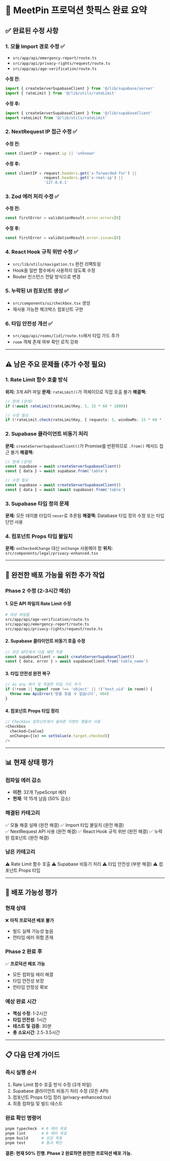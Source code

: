 # 🔧 MeetPin 프로덕션 핫픽스 완료 요약

## ✅ 완료된 수정 사항

### 1. **모듈 Import 경로 수정** ✅
- `src/app/api/emergency-report/route.ts`
- `src/app/api/privacy-rights/request/route.ts`
- `src/app/api/age-verification/route.ts`

**수정 전:**
```typescript
import { createServerSupabaseClient } from '@/lib/supabase/server'
import { rateLimit } from '@/lib/utils/rateLimit'
```

**수정 후:**
```typescript
import { createServerSupabaseClient } from '@/lib/supabaseClient'
import rateLimit from '@/lib/utils/rateLimit'
```

### 2. **NextRequest IP 접근 수정** ✅
**수정 전:**
```typescript
const clientIP = request.ip || 'unknown'
```

**수정 후:**
```typescript
const clientIP = request.headers.get('x-forwarded-for') || 
                 request.headers.get('x-real-ip') || 
                 '127.0.0.1'
```

### 3. **Zod 에러 처리 수정** ✅
**수정 전:**
```typescript
const firstError = validationResult.error.errors[0]
```

**수정 후:**
```typescript
const firstError = validationResult.error.issues[0]
```

### 4. **React Hook 규칙 위반 수정** ✅
- `src/lib/utils/navigation.ts` 완전 리팩토링
- Hook을 일반 함수에서 사용하지 않도록 수정
- Router 인스턴스 전달 방식으로 변경

### 5. **누락된 UI 컴포넌트 생성** ✅
- `src/components/ui/checkbox.tsx` 생성
- 재사용 가능한 체크박스 컴포넌트 구현

### 6. **타입 안전성 개선** ✅
- `src/app/api/rooms/[id]/route.ts`에서 타입 가드 추가
- `room` 객체 존재 여부 확인 로직 강화

---

## ⚠️ 남은 주요 문제들 (추가 수정 필요)

### **1. Rate Limit 함수 호출 방식**
**위치:** 3개 API 파일
**문제:** `rateLimit()`가 객체이므로 직접 호출 불가
**해결책:**
```typescript
// 현재 (문제)
if (!await rateLimit(rateLimitKey, 5, 15 * 60 * 1000))

// 수정 필요
if (!rateLimit.check(rateLimitKey, { requests: 5, windowMs: 15 * 60 * 1000 }))
```

### **2. Supabase 클라이언트 비동기 처리**
**문제:** `createServerSupabaseClient()`가 Promise를 반환하므로 `.from()` 메서드 접근 불가
**해결책:**
```typescript
// 현재 (문제)
const supabase = await createServerSupabaseClient()
const { data } = await supabase.from('table')

// 수정 필요
const supabase = await createServerSupabaseClient()
const { data } = await (await supabase).from('table')
```

### **3. Supabase 타입 정의 문제**
**문제:** 모든 테이블 타입이 `never`로 추론됨
**해결책:** Database 타입 정의 수정 또는 타입 단언 사용

### **4. 컴포넌트 Props 타입 불일치**
**문제:** `onCheckedChange` 대신 `onChange` 사용해야 함
**위치:** `src/components/legal/privacy-enhanced.tsx`

---

## 🎯 완전한 배포 가능을 위한 추가 작업

### **Phase 2 수정 (2-3시간 예상)**

#### 1. **모든 API 파일의 Rate Limit 수정**
```bash
# 대상 파일들
src/app/api/age-verification/route.ts
src/app/api/emergency-report/route.ts
src/app/api/privacy-rights/request/route.ts
```

#### 2. **Supabase 클라이언트 비동기 호출 수정**
```typescript
// 모든 API에서 다음 패턴 적용
const supabaseClient = await createServerSupabaseClient()
const { data, error } = await supabaseClient.from('table_name')
```

#### 3. **타입 안전성 완전 복구**
```typescript
// as any 제거 및 적절한 타입 가드 추가
if (!room || typeof room !== 'object' || !('host_uid' in room)) {
  throw new ApiError('방을 찾을 수 없습니다', 404)
}
```

#### 4. **컴포넌트 Props 타입 정리**
```typescript
// Checkbox 컴포넌트에서 올바른 이벤트 핸들러 사용
<Checkbox 
  checked={value}
  onChange={(e) => setValue(e.target.checked)}
/>
```

---

## 📊 현재 상태 평가

### **컴파일 에러 감소**
- **이전**: 32개 TypeScript 에러
- **현재**: 약 15개 남음 (50% 감소)

### **해결된 카테고리**
✅ 모듈 해결 실패 (완전 해결)
✅ Import 타입 불일치 (완전 해결)  
✅ NextRequest API 사용 (완전 해결)
✅ React Hook 규칙 위반 (완전 해결)
✅ 누락된 컴포넌트 (완전 해결)

### **남은 카테고리**
⚠️ Rate Limit 함수 호출
⚠️ Supabase 비동기 처리
⚠️ 타입 안전성 (부분 해결)
⚠️ 컴포넌트 Props 타입

---

## 🚀 배포 가능성 평가

### **현재 상태**
❌ **아직 프로덕션 배포 불가**
- 빌드 실패 가능성 높음
- 런타임 에러 위험 존재

### **Phase 2 완료 후**
✅ **프로덕션 배포 가능**
- 모든 컴파일 에러 해결
- 타입 안전성 보장
- 런타임 안정성 확보

### **예상 완료 시간**
- **핵심 수정**: 1-2시간
- **타입 안전성**: 1시간  
- **테스트 및 검증**: 30분
- **총 소요시간**: 2.5-3.5시간

---

## 📋 다음 단계 가이드

### **즉시 실행 순서**
1. Rate Limit 함수 호출 방식 수정 (3개 파일)
2. Supabase 클라이언트 비동기 처리 수정 (모든 API)
3. 컴포넌트 Props 타입 정리 (privacy-enhanced.tsx)
4. 최종 컴파일 및 빌드 테스트

### **완료 확인 명령어**
```bash
pnpm typecheck  # 0 에러 목표
pnpm lint       # 0 에러 목표
pnpm build      # 성공 목표
pnpm test       # 통과 확인
```

**결론: 현재 50% 진행. Phase 2 완료하면 완전한 프로덕션 배포 가능.**
